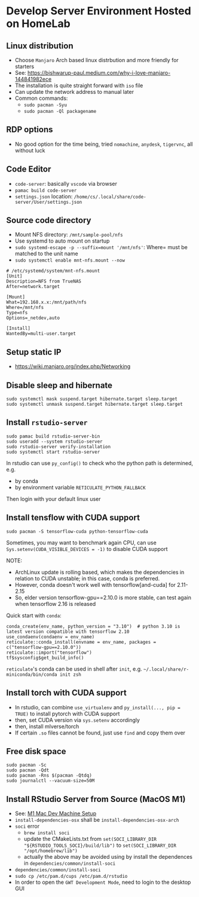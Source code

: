 # Develop Server Environment Hosted on HomeLab

## Linux distribution

- Choose `Manjaro` Arch based linux distrbution and more friendly for starters
- See: https://bishwarup-paul.medium.com/why-i-love-manjaro-144841982ece
- The installation is quite straight forward with `iso` file
- Can update the network address to manual later
- Common commands:
  - `sudo pacman -Syu`
  - `sudo pacman -Ql packagename`

## RDP options

- No good option for the time being, tried `nomachine`, `anydesk`, `tigervnc`, all without luck

## Code Editor

- `code-server`: basically `vscode` via browser
- `pamac build code-server`
- `settings.json` location: `/home/cs/.local/share/code-server/User/settings.json`

## Source code directory

- Mount NFS directory: `/mnt/sample-pool/nfs`
- Use systemd to auto mount on startup
- `sudo systemd-escape -p --suffix=mount '/mnt/nfs'`: Where= must be matched to the unit name
- `sudo systemctl enable mnt-nfs.mount --now`

```
# /etc/systemd/system/mnt-nfs.mount
[Unit]
Description=NFS from TrueNAS
After=network.target

[Mount]
What=192.168.x.x:/mnt/path/nfs
Where=/mnt/nfs
Type=nfs
Options=_netdev,auto

[Install]
WantedBy=multi-user.target
```

## Setup static IP

- https://wiki.manjaro.org/index.php/Networking

## Disable sleep and hibernate

```
sudo systemctl mask suspend.target hibernate.target sleep.target
sudo systemctl unmask suspend.target hibernate.target sleep.target
```

## Install `rstudio-server`

```
sudo pamac build rstudio-server-bin
sudo useradd --system rstudio-server
sudo rstudio-server verify-installation
sudo systemctl start rstudio-server
```

In rstudio can use `py_config()` to check who the python path is determined, e.g.

- by conda
- by environment variable `RETICULATE_PYTHON_FALLBACK`

Then login with your default linux user

## Install tensflow with CUDA support

```
sudo pacman -S tensorflow-cuda python-tensorflow-cuda
```

Sometimes, you may want to benchmark again CPU, can use `Sys.setenv(CUDA_VISIBLE_DEVICES = -1)` to disable CUDA support

NOTE: 

- ArchLinux update is rolling based, which makes the dependencies in relation to CUDA unstable; in this case, conda is preferred. 
- However, conda doesn't work well with tensorflow[and-cuda] for 2.11-2.15
- So, elder version tensorflow-gpu==2.10.0 is more stable, can test again when tensorflow 2.16 is released

Quick start with `conda`:

```
conda_create(env_name, python_version = "3.10")  # python 3.10 is latest version compatible with tensorflow 2.10
use_condaenv(condaenv = env_name)
reticulate::conda_install(envname = env_name, packages = c("tensorflow-gpu==2.10.0"))
reticulate::import("tensorflow")
tf$sysconfig$get_build_info()
```

`reticulate`'s conda can be used in shell after `init`, e.g. `~/.local/share/r-miniconda/bin/conda init zsh`

## Install torch with CUDA support

- In rstudio, can combine `use_virtualenv` and `py_install(..., pip = TRUE)` to install pytorch with CUDA support
- then, set CUDA version via `sys.setenv` accordingly
- then, install mlverse/torch
- If certain `.so` files cannot be found, just use `find` and copy them over

## Free disk space

```
sudo pacman -Sc
sudo pacman -Qdt
sudo pacman -Rns $(pacman -Qtdq)
sudo journalctl --vacuum-size=50M
```

## Install RStudio Server from Source (MacOS M1)

- See: [M1 Mac Dev Machine Setup](https://github.com/rstudio/rstudio/wiki/M1-Mac-Dev-Machine-Setup)
- `install-dependencies-osx` shall be `install-dependencies-osx-arch`
- `soci` error
  - `brew install soci`
  - update the CMakeLists.txt from `set(SOCI_LIBRARY_DIR "${RSTUDIO_TOOLS_SOCI}/build/lib")` to `set(SOCI_LIBRARY_DIR "/opt/homebrew/lib")`
  - actually the above may be avoided using by install the dependences in `dependencies/common/install-soci`
- `dependencies/common/install-soci`
- `sudo cp /etc/pam.d/cups /etc/pam.d/rstudio`
- In order to open the `GWT Development Mode`, need to login to the desktop GUI

